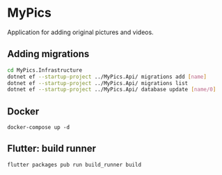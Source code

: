 # MyPics
Application for adding original pictures and videos.

## Adding migrations
```bash
cd MyPics.Infrastructure
dotnet ef --startup-project ../MyPics.Api/ migrations add [name]
dotnet ef --startup-project ../MyPics.Api/ migrations list
dotnet ef --startup-project ../MyPics.Api/ database update [name/0]
```
## Docker
```
docker-compose up -d
```
## Flutter: build runner
```bash
flutter packages pub run build_runner build
```
